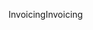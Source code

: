 <span data-ttu-id="58b8e-101">Invoicing</span><span class="sxs-lookup"><span data-stu-id="58b8e-101">Invoicing</span></span>

